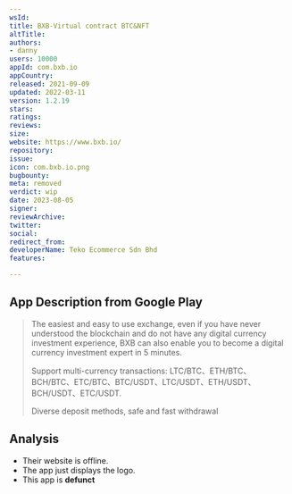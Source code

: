 ```yaml
---
wsId: 
title: BXB-Virtual contract BTC&NFT
altTitle: 
authors:
- danny
users: 10000
appId: com.bxb.io
appCountry: 
released: 2021-09-09
updated: 2022-03-11
version: 1.2.19
stars: 
ratings: 
reviews: 
size: 
website: https://www.bxb.io/
repository: 
issue: 
icon: com.bxb.io.png
bugbounty: 
meta: removed
verdict: wip
date: 2023-08-05
signer: 
reviewArchive: 
twitter: 
social: 
redirect_from: 
developerName: Teko Ecommerce Sdn Bhd
features: 

---
```


## App Description from Google Play

> The easiest and easy to use exchange, even if you have never understood the blockchain and do not have any digital currency investment experience, BXB can also enable you to become a digital currency investment expert in 5 minutes.
>
> Support multi-currency transactions: LTC/BTC、ETH/BTC、BCH/BTC、ETC/BTC、BTC/USDT、LTC/USDT、ETH/USDT、BCH/USDT、ETC/USDT.
>
> Diverse deposit methods, safe and fast withdrawal

## Analysis 

- Their website is offline.
- The app just displays the logo.
- This app is **defunct**

